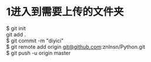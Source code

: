 # 1进入到需要上传的文件夹  
$ git init  
 git add .  
$ git commit -m "diyici"  
$ git remote add origin git@github.com:znlnsn/Python.git  
$ git push -u origin master

